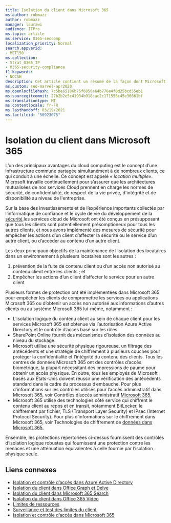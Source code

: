 ```yaml
---
title: Isolation du client dans Microsoft 365
ms.author: robmazz
author: robmazz
manager: laurawi
audience: ITPro
ms.topic: article
ms.service: O365-seccomp
localization_priority: Normal
search.appverid:
- MET150
ms.collection:
- Strat_O365_IP
- M365-security-compliance
f1.keywords:
- NOCSH
description: Cet article contient un résumé de la façon dont Microsoft applique l’isolation des clients dans les services cloud tels que Microsoft 365.
ms.custom: seo-marvel-apr2020
ms.openlocfilehash: 7c5be65186b75f6056a64b776e4f0d25bcd55eb1
ms.sourcegitcommit: 27b2b2e5c41934b918cac2c171556c45e36661bf
ms.translationtype: MT
ms.contentlocale: fr-FR
ms.lasthandoff: 03/19/2021
ms.locfileid: "50923075"
---
```

# <a name="tenant-isolation-in-microsoft-365"></a>Isolation du client dans Microsoft 365

L’un des principaux avantages du cloud computing est le concept d’une infrastructure commune partagée simultanément à de nombreux clients, ce qui conduit à une échelle. Ce concept est appelé *« location multiple*». Microsoft travaille continuellement pour s’assurer que les architectures mutualisées de nos services Cloud prennent en charge les normes de sécurité, de confidentialité, de respect de la vie privée, d'intégrité et de disponibilité au niveau de l'entreprise.

Sur la base des investissements et [](https://www.microsoft.com/trust-center) de l’expérience importants collectés par l’informatique de confiance et le cycle de vie du développement de la [sécurité,](https://www.microsoft.com/securityengineering/sdl/)les services cloud de Microsoft ont été conçus en présupposant que tous les clients sont potentiellement présomptioneux pour tous les autres clients, et nous avons implémenté des mesures de sécurité pour empêcher les actions d’un client d’affecter la sécurité ou le service d’un autre client, ou d’accéder au contenu d’un autre client.

Les deux principaux objectifs de la maintenance de l’isolation des locataires dans un environnement à plusieurs locataires sont les autres :

1.    prévention de la fuite de contenu client ou d’un accès non autorisé au contenu client entre les clients ; et
2.    Empêcher les actions d’un client d’affecter le service pour un autre client

Plusieurs formes de protection ont été implémentées dans Microsoft 365 pour empêcher les clients de compromettre les services ou applications Microsoft 365 ou d’obtenir un accès non autorisé aux informations d’autres clients ou au système Microsoft 365 lui-même, notamment :

- L’isolation logique du contenu client au sein de chaque client pour les services Microsoft 365 est obtenue via l’autorisation Azure Active Directory et le contrôle d’accès basé sur les rôles.
- SharePoint Online fournit des mécanismes d’isolation des données au niveau du stockage.
- Microsoft utilise une sécurité physique rigoureuse, un filtrage des antécédents et une stratégie de chiffrement à plusieurs couches pour protéger la confidentialité et l’intégrité du contenu des clients. Tous les centres de données Microsoft 365 ont des contrôles d’accès biométrique, la plupart nécessitant des impressions de paume pour obtenir un accès physique. En outre, tous les employés de Microsoft basés aux États-Unis doivent réussir une vérification des antécédents standard dans le cadre du processus d’embauche. Pour plus d’informations sur les contrôles utilisés pour l’accès administratif dans Microsoft 365, voir Contrôles d’accès administratif [Microsoft 365.](/compliance/assurance/assurance-administrative-access-controls-overview)
- Microsoft 365 utilise des technologies côté service qui chiffrent le contenu client au repos et en transit, notamment BitLocker, le chiffrement par fichier, TLS (Transport Layer Security) et IPsec (Internet Protocol Security). Pour plus d’informations sur le chiffrement dans Microsoft 365, voir Technologies de chiffrement de [données dans Microsoft 365.](../compliance/office-365-encryption-in-the-microsoft-cloud-overview.md)

Ensemble, les protections répertoriées ci-dessus fournissent des contrôles d’isolation logique robustes qui fournissent une protection contre les menaces et une atténuation équivalentes à celle fournie par l’isolation physique seule.

## <a name="related-links"></a>Liens connexes

- [Isolation et contrôle d’accès dans Azure Active Directory](microsoft-365-isolation-in-azure-active-directory.md)
- [Isolation du client dans Office Graph et Delve](microsoft-365-isolation-in-graph-and-delve.md)
- [Isolation du client dans Microsoft 365 Search](microsoft-365-isolation-in-microsoft-365-search.md)
- [Isolation du client dans Office 365 Video](microsoft-365-isolation-in-microsoft-365-video.md)
- [Limites de ressources](/compliance/assurance/assurance-resource-limits)
- [Surveillance et test des limites du client](/compliance/assurance/assurance-monitoring-and-testing)
- [Isolation et contrôle d’accès dans Microsoft 365](microsoft-365-isolation-in-microsoft-365.md)